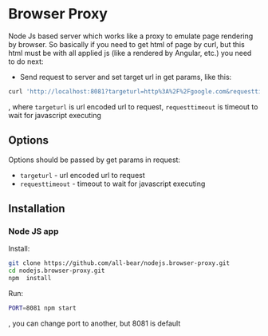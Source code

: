 # Browser Proxy

Node Js based server which works like a proxy to emulate page rendering by browser. So basically if you need to get html of page by curl, but this html must be with all applied js (like a rendered by Angular, etc.) you need to do next:

- Send request to server and set target url in get params, like this:
```bash
curl 'http://localhost:8081?targeturl=http%3A%2F%2Fgoogle.com&requesttimeout=1000'
```

, where `targeturl` is url encoded url to request, `requesttimeout` is timeout to wait for javascript executing

## Options
Options should be passed by get params in request:

- `targeturl` - url encoded url to request
- `requesttimeout` - timeout to wait for javascript executing

## Installation

### Node JS app
Install:
```bash
git clone https://github.com/all-bear/nodejs.browser-proxy.git
cd nodejs.browser-proxy.git
npm  install
```

Run:
```bash
PORT=8081 npm start
```
, you can change port to another, but 8081 is default
